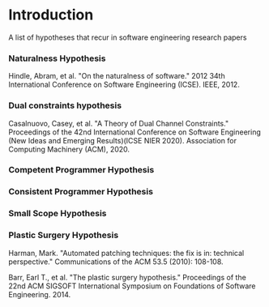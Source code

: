 # Introduction

A list of hypotheses that recur in software engineering research papers


### Naturalness Hypothesis
Hindle, Abram, et al. "On the naturalness of software." 2012 34th International Conference on Software Engineering (ICSE). IEEE, 2012.

### Dual constraints hypothesis
Casalnuovo, Casey, et al. "A Theory of Dual Channel Constraints." Proceedings of the 42nd International Conference on Software Engineering (New Ideas and Emerging Results)(ICSE NIER 2020). Association for Computing Machinery (ACM), 2020.

### Competent Programmer Hypothesis

### Consistent Programmer Hypothesis

### Small Scope Hypothesis

### Plastic Surgery Hypothesis

Harman, Mark. "Automated patching techniques: the fix is in: technical perspective." Communications of the ACM 53.5 (2010): 108-108.

Barr, Earl T., et al. "The plastic surgery hypothesis." Proceedings of the 22nd ACM SIGSOFT International Symposium on Foundations of Software Engineering. 2014.

